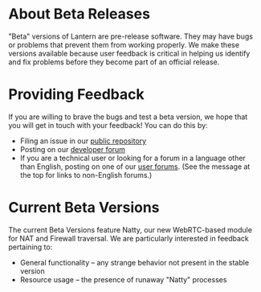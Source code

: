 # About Beta Releases
"Beta" versions of Lantern are pre-release software. They may have bugs or problems that prevent them from working properly. We make these versions available because user feedback is critical in helping us identify and fix problems before they become part of an official release. 

# Providing Feedback
If you are willing to brave the bugs and test a beta version, we hope that you will get in touch with your feedback! You can do this by:
* Filing an issue in our [public repository](https://github.com/getlantern/lantern/issues/new)
* Posting on our [developer forum](https://groups.google.com/forum/#!forum/lantern-devel)
* If you are a technical user or looking for a forum in a language other than English, posting on one of our [user forums](https://groups.google.com/forum/#!forum/lantern-users-en). (See the message at the top for links to non-English forums.)


# Current Beta Versions
The current Beta Versions feature Natty, our new WebRTC-based module for NAT and Firewall traversal. We are particularly interested in feedback pertaining to: 
* General functionality – any strange behavior not present in the stable version
* Resource usage – the presence of runaway "Natty" processes

<Insert Mac Version link here>
<Insert Windows Version link here>
<Insert Linux Version link here>